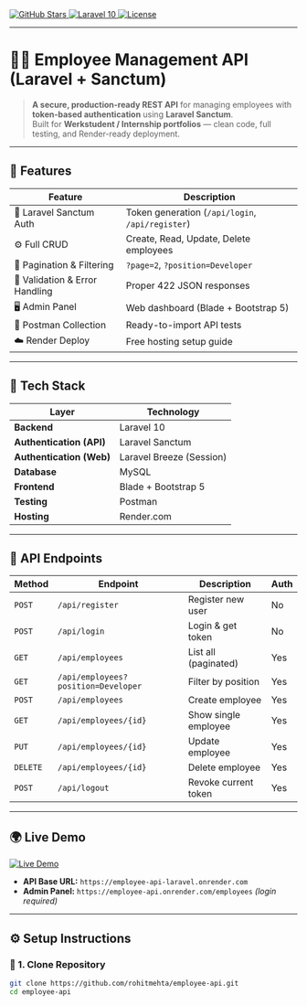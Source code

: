 <a href="https://github.com/rohitmehta/employee-api" target="_blank">
  <img src="https://img.shields.io/github/stars/rohitmehta/employee-api?style=social" alt="GitHub Stars">
</a>
<a href="https://laravel.com" target="_blank">
  <img src="https://img.shields.io/badge/Laravel-10-ff2d20?logo=laravel&logoColor=white" alt="Laravel 10">
</a>
<a href="https://github.com/rohitmehta/employee-api/blob/main/LICENSE" target="_blank">
  <img src="https://img.shields.io/github/license/rohitmehta/employee-api" alt="License">
</a>

---

# 👨‍💻 Employee Management API (Laravel + Sanctum)

> **A secure, production-ready REST API** for managing employees with **token-based authentication** using **Laravel Sanctum**.  
> Built for **Werkstudent / Internship portfolios** — clean code, full testing, and Render-ready deployment.

---

## 🚀 Features

| Feature | Description |
|----------|-------------|
| 🔐 Laravel Sanctum Auth | Token generation (`/api/login`, `/api/register`) |
| ⚙️ Full CRUD | Create, Read, Update, Delete employees |
| 🔎 Pagination & Filtering | `?page=2`, `?position=Developer` |
| 🧾 Validation & Error Handling | Proper 422 JSON responses |
| 🖥️ Admin Panel | Web dashboard (Blade + Bootstrap 5) |
| 🧪 Postman Collection | Ready-to-import API tests |
| ☁️ Render Deploy | Free hosting setup guide |

---

## 🧰 Tech Stack

| Layer | Technology |
|-------|-------------|
| **Backend** | Laravel 10 |
| **Authentication (API)** | Laravel Sanctum |
| **Authentication (Web)** | Laravel Breeze (Session) |
| **Database** | MySQL |
| **Frontend** | Blade + Bootstrap 5 |
| **Testing** | Postman |
| **Hosting** | Render.com |

---

## 📡 API Endpoints

| Method | Endpoint | Description | Auth |
|--------|-----------|-------------|------|
| `POST` | `/api/register` | Register new user | No |
| `POST` | `/api/login` | Login & get token | No |
| `GET` | `/api/employees` | List all (paginated) | Yes |
| `GET` | `/api/employees?position=Developer` | Filter by position | Yes |
| `POST` | `/api/employees` | Create employee | Yes |
| `GET` | `/api/employees/{id}` | Show single employee | Yes |
| `PUT` | `/api/employees/{id}` | Update employee | Yes |
| `DELETE` | `/api/employees/{id}` | Delete employee | Yes |
| `POST` | `/api/logout` | Revoke current token | Yes |

---

## 🌍 Live Demo

<a href="https://employee-api-laravel.onrender.com" target="_blank">
  <img src="https://img.shields.io/badge/Live%20Demo-Click%20Here-brightgreen?style=for-the-badge&logo=vercel" alt="Live Demo">
</a>

- **API Base URL:** `https://employee-api-laravel.onrender.com`
- **Admin Panel:** `https://employee-api.onrender.com/employees` *(login required)*

---

## ⚙️ Setup Instructions

### 🧩 1. Clone Repository
```bash
git clone https://github.com/rohitmehta/employee-api.git
cd employee-api
